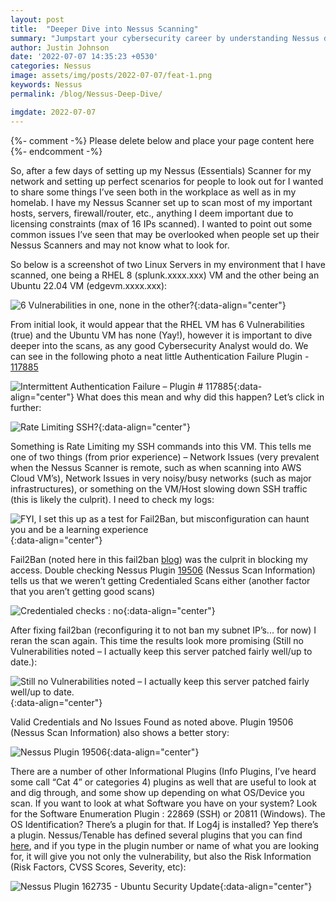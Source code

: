 ```yaml
---
layout: post
title:  "Deeper Dive into Nessus Scanning"
summary: "Jumpstart your cybersecurity career by understanding Nessus deeper"
author: Justin Johnson
date: '2022-07-07 14:35:23 +0530'
categories: Nessus
image: assets/img/posts/2022-07-07/feat-1.png
keywords: Nessus
permalink: /blog/Nessus-Deep-Dive/

imgdate: 2022-07-07
---
```


{%- comment -%} Please delete below and place your page content here {%- endcomment -%}

So, after a few days of setting up my Nessus (Essentials) Scanner for my network and setting up perfect scenarios for people to look out for I wanted to share some things I’ve seen both in the workplace as well as in my homelab. I have my Nessus Scanner set up to scan most of my important hosts, servers, firewall/router, etc., anything I deem important due to licensing constraints (max of 16 IPs scanned). I wanted to point out some common issues I’ve seen that may be overlooked when people set up their Nessus Scanners and may not know what to look for.

So below is a screenshot of two Linux Servers in my environment that I have scanned, one being a RHEL 8 (splunk.xxxx.xxx) VM and the other being an Ubuntu 22.04 VM (edgevm.xxxx.xxx):

![6 Vulnerabilities in one, none in the other?](/assets/img/posts/{{page.imgdate}}/2.png){:data-align="center"}

From initial look, it would appear that the RHEL VM has 6 Vulnerabilities (true) and the Ubuntu VM has none (Yay!), however it is important to dive deeper into the scans, as any good Cybersecurity Analyst would do. We can see in the following photo a neat little Authentication Failure Plugin - [117885](https://community.tenable.com/s/article/Understanding-Plugin-117885-identifying-Intermittent-Failure-in-Scan-Results) 

![Intermittent Authentication Failure – Plugin # 117885](/assets/img/posts/{{page.imgdate}}/3.png){:data-align="center"}
What does this mean and why did this happen? Let’s click in further:

![Rate Limiting SSH?](/assets/img/posts/{{page.imgdate}}/4.png){:data-align="center"}

Something is Rate Limiting my SSH commands into this VM. This tells me one of two things (from prior experience) – Network Issues (very prevalent when the Nessus Scanner is remote, such as when scanning into AWS Cloud VM’s), Network Issues in very noisy/busy networks (such as major infrastructures), or something on the VM/Host slowing down SSH traffic (this is likely the culprit). I need to check my logs:

![FYI, I set this up as a test for Fail2Ban, but misconfiguration can haunt you and be a learning experience](/assets/img/posts/{{page.imgdate}}/5.png){:data-align="center"}

Fail2Ban (noted here in this fail2ban [blog](https://www.initcyber.com/posts/2022-07-06-Fail%20to%20Ban%20(You%20Need%20It))) was the culprit in blocking my access. Double checking Nessus Plugin [19506](https://www.tenable.com/plugins/nessus/19506) (Nessus Scan Information) tells us that we weren’t getting Credentialed Scans either (another factor that you aren’t getting good scans)

![Credentialed checks : no](/assets/img/posts/{{page.imgdate}}/6.png){:data-align="center"}

After fixing fail2ban (reconfiguring it to not ban my subnet IP’s... for now) I reran the scan again. This time the results look more promising (Still no Vulnerabilities noted – I actually keep this server patched fairly well/up to date.):

![Still no Vulnerabilities noted – I actually keep this server patched fairly well/up to date.](/assets/img/posts/{{page.imgdate}}/7.png){:data-align="center"}

Valid Credentials and No Issues Found as noted above. Plugin 19506 (Nessus Scan Information) also shows a better story:

![Nessus Plugin 19506](/assets/img/posts/{{page.imgdate}}/8.png){:data-align="center"}

There are a number of other Informational Plugins (Info Plugins, I’ve heard some call “Cat 4” or categories 4) plugins as well that are useful to look at and dig through, and some show up depending on what OS/Device you scan. If you want to look at what Software you have on your system? Look for the Software Enumeration Plugin : 22869 (SSH) or 20811 (Windows). The OS Identification? There’s a plugin for that. If Log4j is installed? Yep there’s a plugin. Nessus/Tenable has defined several plugins that you can find [here](https://www.tenable.com/plugins), and if you type in the plugin number or name of what you are looking for, it will give you not only the vulnerability, but also the Risk Information (Risk Factors, CVSS Scores, Severity, etc):


![Nessus Plugin 162735 - Ubuntu Security Update](/assets/img/posts/{{page.imgdate}}/9.png){:data-align="center"}